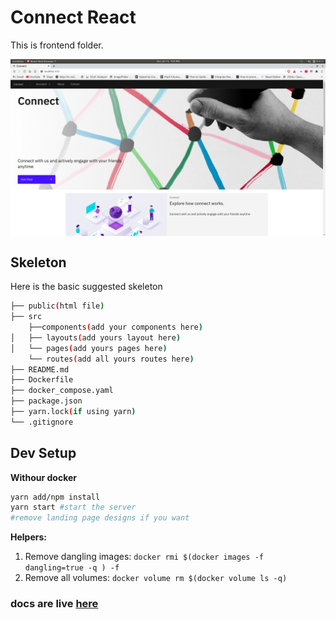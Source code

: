 # Connect React

This is frontend folder.

<img align="center" src="../images/1.png"/>

## Skeleton

Here is the basic suggested skeleton

```bash
├── public(html file)
├── src
    ├──components(add your components here)
│   ├── layouts(add yours layout here)
│   └── pages(add yours pages here)
    └── routes(add all yours routes here)
├── README.md
├── Dockerfile
├── docker_compose.yaml
├── package.json
├── yarn.lock(if using yarn)
└── .gitignore
```

## Dev Setup

**Withour docker**

```bash
yarn add/npm install
yarn start #start the server
#remove landing page designs if you want
```

**Helpers:**

1. Remove dangling images: `docker rmi $(docker images -f dangling=true -q ) -f`
2. Remove all volumes: `docker volume rm $(docker volume ls -q)`

### docs are live [here](https://kunalsolanke.github.io/EngageNodeDocs/)
